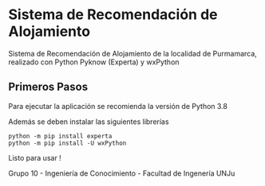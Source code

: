 # Sistema de Recomendación de Alojamiento

Sistema de Recomendación de Alojamiento de la localidad de Purmamarca, realizado con Python Pyknow (Experta) y wxPython

## Primeros Pasos 

Para ejecutar la aplicación se recomienda la versión de Python 3.8

Además se deben instalar las siguientes librerías
```
python -m pip install experta
python -m pip install -U wxPython
```

Listo para usar !

Grupo 10 - Ingeniería de Conocimiento - Facultad de Ingenería UNJu